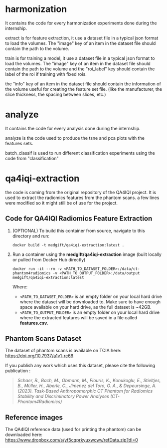 # harmonization

It contains the code for every harmonization experiments done during the internship.

extract is for feature extraction, it use a dataset file in a typical json format to load the volumes. The "image" key of an item in the dataset file should contain the path to the volume.

train is for training a model, it use a dataset file in a typical json format to load the volumes. The "image" key of an item in the dataset file should contain the path to the volume and the "roi_label" key should contain the label of the roi if training with fixed rois.

the "info" key of an item in the dataset file should contain the information of the volume useful for creating the feature set file. (like the manufacturer, the slice thickness, the spacing between slices, etc.)

# analyze

It contains the code for every analysis done during the internship.

analyze is the code used to produce the tsne and pca plots with the features sets.

batch_classif is used to run different classification experiments using the code from "classification"

# qa4iqi-extraction

the code is coming from the original repository of the QA4IQI project. It is used to extract the radiomics features from the phantom scans. a few lines were modified so it might still be of use for the project.

## Code for QA4IQI Radiomics Feature Extraction

1. (OPTIONAL) To build this container from source, navigate to this directory and run:

   ```
   docker build -t medgift/qa4iqi-extraction:latest .
   ```

2. Run a container using the **medgift/qa4iqi-extraction** image (built locally or pulled from Docker Hub directly)

   ```
   docker run -it --rm -v <PATH_TO_DATASET_FOLDER>:/data/ct-phantom4radiomics -v <PATH_TO_OUTPUT_FOLDER>:/data/output medgift/qa4iqi-extraction:latest
   ```

   Where:
   - ```<PATH_TO_DATASET_FOLDER>``` is an empty folder on your local hard drive where the dataset will be downloaded to. Make sure to have enough space available on your hard drive, as the full dataset is ~42GB.
   - ```<PATH_TO_OUTPUT_FOLDER>``` is an empty folder on your local hard drive where the extracted features will be saved in a file called **features.csv**.

## Phantom Scans Dataset

The dataset of phantom scans is available on TCIA here: https://doi.org/10.7937/a1v1-rc66

If you publish any work which uses this dataset, please cite the following publication :

> *Schaer, R., Bach, M., Obmann, M., Flouris, K., Konukoglu, E., Stieltjes, B., Müller, H., Aberle, C., Jimenez del Toro, O. A., & Depeursinge, A. (2023). Task-Based Anthropomorphic CT Phantom for Radiomics Stability and Discriminatory Power Analyses (CT-Phantom4Radiomics)*

## Reference images

The QA4IQI reference data (used for printing the phantom) can be downloaded here: https://www.dropbox.com/s/yf5cqprkyuxwcwv/refData.zip?dl=0